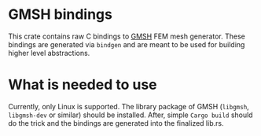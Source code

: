 # GMSH bindings
This crate contains raw C bindings to [GMSH](https://gmsh.info/) FEM mesh generator.
These bindings are generated via `bindgen` and are meant to be used for building
higher level abstractions.

# What is needed to use
Currently, only Linux is supported. The library package of GMSH (`libgmsh`, `libgmsh-dev` or similar)
should be installed.
After, simple `Cargo build` should do the trick and the bindings are generated
into the finalized lib.rs.
